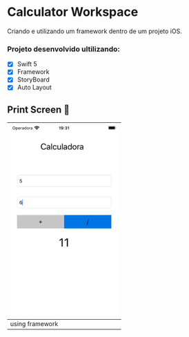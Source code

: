# Calculator Workspace
Criando e utilizando um framework dentro de um projeto iOS.
 
  ### Projeto desenvolvido ultilizando:
  - [x] Swift 5
  - [x] Framework
  - [x] StoryBoard
  - [x] Auto Layout
  
 ## Print Screen :foggy:
 
|<img src="image/framework.png" width="250" />|
| ------- |
| using framework |
